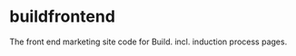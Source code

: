 buildfrontend
=============

The front end marketing site code for Build. incl. induction process pages.
